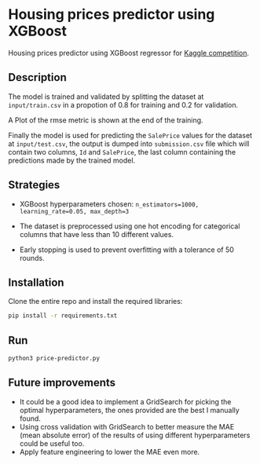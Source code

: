# Housing prices predictor using XGBoost
Housing prices predictor using XGBoost regressor for [Kaggle competition](https://www.kaggle.com/competitions/home-data-for-ml-course/).

## Description
The model is trained and validated by splitting the dataset at `input/train.csv` in a propotion of 0.8 for training and 0.2 for validation.

A Plot of the rmse metric is shown at the end of the training.

Finally the model is used for predicting the `SalePrice` values for the dataset at `input/test.csv`, the output is dumped into `submission.csv` file  which will contain two columns, `Id` and `SalePrice`, the last column containing the predictions made by the trained model.

## Strategies

- XGBoost hyperparameters chosen: `n_estimators=1000, learning_rate=0.05, max_depth=3`

- The dataset is preprocessed using one hot encoding for categorical columns that have less than 10 different values.

- Early stopping is used to prevent overfitting with a tolerance of 50 rounds.

## Installation
Clone the entire repo and install the required libraries:

```bash
pip install -r requirements.txt
```

## Run
```bash
python3 price-predictor.py
```

## Future improvements
- It could be a good idea to implement a GridSearch for picking the optimal hyperparameters, the ones provided are the best I manually found.
- Using cross validation with GridSearch to better measure the MAE (mean absolute error) of the results of using different hyperparameters could be useful too.
- Apply feature engineering to lower the MAE even more.
